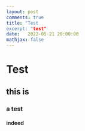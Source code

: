```yaml
---
layout: post
comments: true
title: "Test
excerpt: "test"
date:   2022-05-21 20:00:00
mathjax: false
---
```


<style>
.post-header h1 {
    font-size: 35px;
}
.post pre,
.post code {
    background-color: #fcfcfc;
    font-size: 13px; /* make code smaller for this post... */
}
</style>


# Test

## this is 

### a test

#### indeed